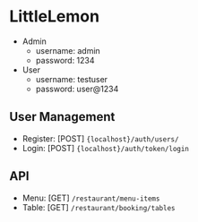 # LittleLemon

- Admin
  - username: admin
  - password: 1234
- User
  - username: testuser
  - password: user@1234

## User Management

- Register: [POST] `{localhost}/auth/users/`
- Login: [POST] `{localhost}/auth/token/login`

## API

- Menu: [GET] `/restaurant/menu-items`
- Table: [GET] `/restaurant/booking/tables`
